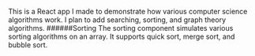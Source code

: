 This is a React app I made to demonstrate how various computer science algorithms work. I plan to add searching, sorting, and graph theory algorithms.
######Sorting
The sorting component simulates various sorting algorithms on an array.
It supports quick sort, merge sort, and bubble sort.

